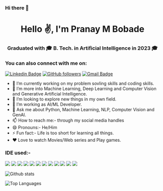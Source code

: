 ### Hi there 👋

<!-- <p align="left"> <img src="https://komarev.com/ghpvc/?username=pranaybobde&label=Profile%20Visitors&color=129e00&style=plastic" alt="pranaybobde" /> </p>  -->

<h1 align="center">Hello ✌️, I'm Pranay M Bobade</h1>

<h3 align="center"> Graduated with 🎓 B. Tech. in Artificial Intelligence in 2023 🎓 </h3>

<h3 align="left">You can also connect with me on:</h3>

[![Linkedin Badge](https://img.shields.io/badge/-Pranay%20M%20Bobde-blue?style=social&logo=Linkedin&logoColor=blue&link=https://www.linkedin.com/in/pranaybobde)](https://shorturl.at/BLQSY) <!--[![Instagram Badge](https://img.shields.io/badge/-@bobde_pranay-1ca0f1?style=social&logo=Instagram&logoColor=pink&link=https://www.instagram.com/pranaybobde/)](https://https://www.instagram.com/bobdepranay//)    [![Facebook Badge](https://img.shields.io/badge/-Pranay%20M%20Bobde-skyblue?style=social&logo=Facebook&logoColor=skyblue&link=https://www.facebook.com/pranaybobde)](https://www.facebook.com/pranay.bobde.16) --><!-- [![Twitter Badge](http://img.shields.io/badge/-@Pranay M Bobde-1ca0f1?style=social&logo=twitter&logoColor=blue&link=https://twitter.com/pranaybobde)](https://twitter.com/pranaybobde) -->  [![GitHub followers](https://img.shields.io/github/followers/pranaybobde?label=Github&style=social)](https://github.com/pranaybobde/?tab=follow) [![Gmail Badge](https://img.shields.io/badge/-Pranaybobade1-c14438?style=social&logo=Gmail&logoColor=red&link=mailto:pranaybobade1@gmail.com)](mailto:pranaybobade1@gmail.com) 






- 🔭 I’m currently working on my problem sovling skills and coding skills.
- 🌱 I’m more into Machine Learning, Deep Learning and Computer Vision and Generative Artificial Intelligence.
- 👯 I’m looking to explore new things in my own field.
- 🤔 I’m working as AI/ML Developer.
- 💬 Ask me about Python, Machine Learning, NLP, Computer Vision and GenAI.
- 📫 How to reach me:- through my social media handles
- 😄 Pronouns:- He/Him
- ⚡ Fun fact:- Life is too short for learning all things.
- ❤️ Love to watch Movies/Web series and Play games.




<h3 align="left">IDE used:-</h3>

<img src="https://img.shields.io/badge/-Python-3776AB?logo=Python&logoColor=fff">  <img src="https://img.shields.io/badge/-Jupyter%20Notebook-F37626?logo=Jupyter&logoColor=fff"> <img src="https://img.shields.io/badge/-Google%20Colab-F9AB00?logo=Google%20Colab&logoColor=fff">  <img src="https://img.shields.io/badge/-PyCharm-000000?logo=PyCharm&logoColor=fff">  <img src="https://img.shields.io/badge/-Spyder-FF0000?logo=Spyder%20IDE&logoColor=fff"> <img src="[https://img.shields.io/badge/-Python-3776AB?logo=Python&logoColor=fff](https://img.shields.io/badge/MongoDB-4EA94B?style=for-the-badge&logo=MongoDB&logoColor=fff)"> 
<img src="[https://img.shields.io/badge/-Python-3776AB?logo=Python&logoColor=fff](https://img.shields.io/badge/MySQL-4479A1?style=for-the-badge&logo=MySQL&logoColor=fff)">  <img src="[https://img.shields.io/badge/-Python-3776AB?logo=Python&logoColor=fff](https://img.shields.io/badge/Docker-2496ED?style=for-the-badge&logo=Docker&logoColor=fff)"> <img src="https://img.shields.io/badge/Redis-DC382D?style=for-the-badge&logo=Redis&logoColor=fff"> <img src="https://img.shields.io/badge/Flask-000000?style=for-the-badge&logo=Flask&logoColor=fff"> <img src="https://img.shields.io/badge/Django-092E20?style=for-the-badge&logo=Django&logoColor=fff"> <img src="https://img.shields.io/badge/Ubuntu-E95420?style=for-the-badge&logo=Ubuntu&logoColor=fff">





![Github stats](https://github-readme-stats.vercel.app/api?username=pranaybobde&count_private=true&show_icons=true&theme=radical)

![Top Languages](https://github-readme-stats.vercel.app/api/top-langs/?username=PRANAYBOBDE&show_icons=true&theme=radical)

